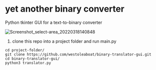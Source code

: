 # yet another binary converter
Python tkinter GUI for a text-to-binary converter

![Screenshot_select-area_20220318140848](https://user-images.githubusercontent.com/68698872/159000301-e97b7628-0084-492f-b4fd-381da454a83c.png)
1. clone this repo into a project folder and run main.py
```
cd project-folder/
git clone https://github.com/westoleaboat/binary-translator-gui.git
cd binary-translator-gui/
python3 translator.py
```
